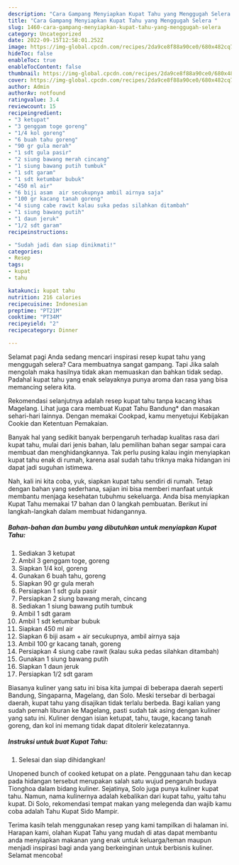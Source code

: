 ```yaml
---
description: "Cara Gampang Menyiapkan Kupat Tahu yang Menggugah Selera "
title: "Cara Gampang Menyiapkan Kupat Tahu yang Menggugah Selera "
slug: 1460-cara-gampang-menyiapkan-kupat-tahu-yang-menggugah-selera
category: Uncategorized
date: 2022-09-15T12:58:01.252Z
image: https://img-global.cpcdn.com/recipes/2da9ce8f88a90ce0/680x482cq70/kupat-tahu-foto-resep-utama.jpg
hideToc: false
enableToc: true
enableTocContent: false
thumbnail: https://img-global.cpcdn.com/recipes/2da9ce8f88a90ce0/680x482cq70/kupat-tahu-foto-resep-utama.jpg
cover: https://img-global.cpcdn.com/recipes/2da9ce8f88a90ce0/680x482cq70/kupat-tahu-foto-resep-utama.jpg
author: Admin
authorAv: notfound
ratingvalue: 3.4
reviewcount: 15
recipeingredient:
- "3 ketupat"
- "3 genggam toge goreng"
- "1/4 kol goreng"
- "6 buah tahu goreng"
- "90 gr gula merah"
- "1 sdt gula pasir"
- "2 siung bawang merah cincang"
- "1 siung bawang putih tumbuk"
- "1 sdt garam"
- "1 sdt ketumbar bubuk"
- "450 ml air"
- "6 biji asam  air secukupnya ambil airnya saja"
- "100 gr kacang tanah goreng"
- "4 siung cabe rawit kalau suka pedas silahkan ditambah"
- "1 siung bawang putih"
- "1 daun jeruk"
- "1/2 sdt garam"
recipeinstructions:

- "Sudah jadi dan siap dinikmati!"
categories:
- Resep
tags:
- kupat
- tahu

katakunci: kupat tahu 
nutrition: 216 calories
recipecuisine: Indonesian
preptime: "PT21M"
cooktime: "PT34M"
recipeyield: "2"
recipecategory: Dinner

---
```



Selamat pagi Anda sedang mencari inspirasi resep kupat tahu yang menggugah selera? Cara membuatnya sangat gampang. Tapi Jika salah mengolah maka hasilnya tidak akan memuaskan dan bahkan tidak sedap. Padahal kupat tahu yang enak selayaknya punya aroma dan rasa yang bisa memancing selera kita.


Rekomendasi selanjutnya adalah resep kupat tahu tanpa kacang khas Magelang. Lihat juga cara membuat Kupat Tahu Bandung* dan masakan sehari-hari lainnya. Dengan memakai Cookpad, kamu menyetujui Kebijakan Cookie dan Ketentuan Pemakaian.

Banyak hal yang sedikit banyak berpengaruh terhadap kualitas rasa dari kupat tahu, mulai dari jenis bahan, lalu pemilihan bahan segar sampai cara membuat dan menghidangkannya. Tak perlu pusing kalau ingin menyiapkan kupat tahu enak di rumah, karena asal sudah tahu triknya maka hidangan ini dapat jadi suguhan istimewa.


Nah, kali ini kita coba, yuk, siapkan kupat tahu sendiri di rumah. Tetap dengan bahan yang sederhana, sajian ini bisa memberi manfaat untuk membantu menjaga kesehatan tubuhmu sekeluarga. Anda bisa menyiapkan Kupat Tahu memakai 17 bahan dan 0 langkah pembuatan. Berikut ini langkah-langkah dalam membuat hidangannya.

<!--inarticleads1-->

##### Bahan-bahan dan bumbu yang dibutuhkan untuk menyiapkan Kupat Tahu:

1. Sediakan 3 ketupat
1. Ambil 3 genggam toge, goreng
1. Siapkan 1/4 kol, goreng
1. Gunakan 6 buah tahu, goreng
1. Siapkan 90 gr gula merah
1. Persiapkan 1 sdt gula pasir
1. Persiapkan 2 siung bawang merah, cincang
1. Sediakan 1 siung bawang putih tumbuk
1. Ambil 1 sdt garam
1. Ambil 1 sdt ketumbar bubuk
1. Siapkan 450 ml air
1. Siapkan 6 biji asam + air secukupnya, ambil airnya saja
1. Ambil 100 gr kacang tanah, goreng
1. Persiapkan 4 siung cabe rawit (kalau suka pedas silahkan ditambah)
1. Gunakan 1 siung bawang putih
1. Siapkan 1 daun jeruk
1. Persiapkan 1/2 sdt garam


Biasanya kuliner yang satu ini bisa kita jumpai di beberapa daerah seperti Bandung, Singaparna, Magelang, dan Solo. Meski tersebar di berbagai daerah, kupat tahu yang disajikan tidak terlalu berbeda. Bagi kalian yang sudah pernah liburan ke Magelang, pasti sudah tak asing dengan kuliner yang satu ini. Kuliner dengan isian ketupat, tahu, tauge, kacang tanah goreng, dan kol ini memang tidak dapat ditolerir kelezatannya. 

<!--inarticleads2-->

##### Instruksi untuk buat Kupat Tahu:


1. Selesai dan siap dihidangkan!

Unopened bunch of cooked ketupat on a plate. Penggunaan tahu dan kecap pada hidangan tersebut merupakan salah satu wujud pengaruh budaya Tionghoa dalam bidang kuliner. Sejatinya, Solo juga punya kuliner kupat tahu. Namun, nama kulinernya adalah kebalikan dari kupat tahu, yaitu tahu kupat. Di Solo, rekomendasi tempat makan yang melegenda dan wajib kamu coba adalah Tahu Kupat Sido Mampir. 

Terima kasih telah menggunakan resep yang kami tampilkan di halaman ini. Harapan kami, olahan Kupat Tahu yang mudah di atas dapat membantu anda menyiapkan makanan yang enak untuk keluarga/teman maupun menjadi inspirasi bagi anda yang berkeinginan untuk berbisnis kuliner. Selamat mencoba!
